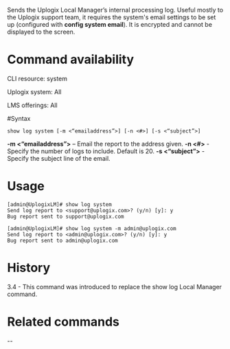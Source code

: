 <!-- 5.4 -->

Sends the Uplogix Local Manager’s internal processing log. Useful mostly to the Uplogix support team, it requires the system's email settings to be set up (configured with **config system email**). It is encrypted and cannot be displayed to the screen. 

# Command availability 

CLI resource: system

Uplogix system: All

LMS offerings: All

#Syntax 

```
show log system [-m <“emailaddress”>] [-n <#>] [-s <“subject”>]
```

**-m <“emailaddress”>** – Email the report to the address given.
**-n <#>** - Specify the number of logs to include. Default is 20.
**-s <“subject”>** - Specify the subject line of the email.

# Usage
```
[admin@UplogixLM]# show log system
Send log report to <support@uplogix.com>? (y/n) [y]: y
Bug report sent to support@uplogix.com
```

```
[admin@UplogixLM]# show log system -m admin@uplogix.com
Send log report to <admin@uplogix.com>? (y/n) [y]: y
Bug report sent to admin@uplogix.com
```
# History 

3.4 - This command was introduced to replace the show log Local Manager command.

# Related commands 
--
